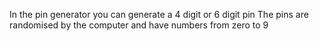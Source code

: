 In the pin generator you can generate a 4 digit or 6 digit pin
The pins are randomised by the computer and have numbers from zero to 9
